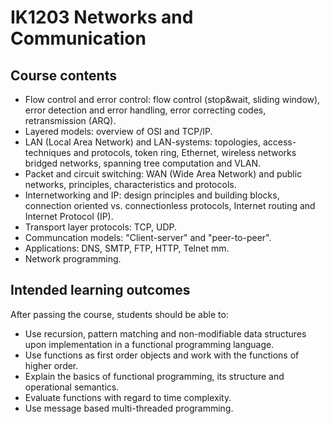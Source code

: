 # IK1203 Networks and Communication
## Course contents
* Flow control and error control: flow control (stop&wait, sliding window), error detection and error handling, error correcting codes, retransmission (ARQ).
* Layered models: overview of OSI and TCP/IP.
* LAN (Local Area Network) and LAN-systems: topologies, access- techniques and protocols, token ring, Ethernet, wireless networks bridged networks, spanning tree computation and VLAN.
* Packet and circuit switching: WAN (Wide Area Network) and public networks, principles, characteristics and protocols.
* Internetworking and IP: design principles and building blocks, connection oriented vs. connectionless protocols, Internet routing and Internet Protocol (IP).
* Transport layer protocols: TCP, UDP.
* Communcation models: "Client-server" and "peer-to-peer".
* Applications: DNS, SMTP, FTP, HTTP, Telnet mm.
* Network programming.

## Intended learning outcomes

After passing the course, students should be able to:

* Use recursion, pattern matching and non-modifiable data structures upon implementation in a functional programming language.
* Use functions as first order objects and work with the functions of higher order.
* Explain the basics of functional programming, its structure and operational semantics.
* Evaluate functions with regard to time complexity.
* Use message based multi-threaded programming.
